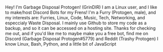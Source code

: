 Hey! I'm Garbage Disposal Protogen! (GrinDIR) I am a Linux user, and I like to make/host Discord Bots for my Frens!
I'm a Furry (Protogen, male), and my interests are: Furries, Linux, Code, Music, Tech, Networking, and especcialy Waste Disposal.
I mainly use Github to store my code as a backup, and so it can be accessed on a hosting site.
Thanks for checking me out, and if you'd like me to maybe make you a free bot, find me on Discord (Garbage Disposal Protogen#5779) and Reddit (Trashy Protogen)
I know Linux, Bash, Python, and a little bit of JavaScript
